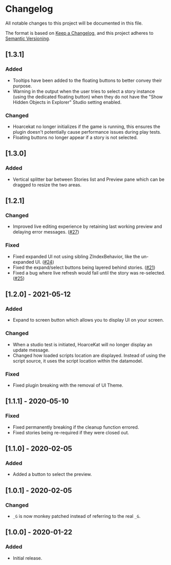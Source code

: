 # Changelog
All notable changes to this project will be documented in this file.

The format is based on [Keep a Changelog](https://keepachangelog.com/en/1.0.0/),
and this project adheres to [Semantic Versioning](https://semver.org/spec/v2.0.0.html).

## [1.3.1]
### Added
- Tooltips have been added to the floating buttons to better convey their purpose.
- Warning in the output when the user tries to select a story instance (using the dedicated floating button) when they do not have the "Show Hidden Objects in Explorer" Studio setting enabled.

### Changed
- Hoarcekat no longer initializes if the game is running, this ensures the plugin doesn't potentially cause performance issues during play tests.
- Floating buttons no longer appear if a story is not selected.

## [1.3.0]
### Added
- Vertical splitter bar between Stories list and Preview pane which can be dragged to resize the two areas.

## [1.2.1]
### Changed
- Improved live editing experience by retaining last working preview and delaying error messages. ([#27](https://github.com/Kampfkarren/hoarcekat/pull/27))

### Fixed
- Fixed expanded UI not using sibling ZIndexBehavior, like the un-expanded UI. ([#24](https://github.com/Kampfkarren/hoarcekat/pull/24))
- Fixed the expand/select buttons being layered behind stories. ([#21](https://github.com/Kampfkarren/hoarcekat/pull/21))
- Fixed a bug where live refresh would fail until the story was re-selected. ([#25](https://github.com/Kampfkarren/hoarcekat/pull/25))

## [1.2.0] - 2021-05-12
### Added
- Expand to screen button which allows you to display UI on your screen.

### Changed
- When a studio test is initiated, HoarceKat will no longer display an update message.
- Changed how loaded scripts location are displayed. Instead of using the script source, it uses the script location within the datamodel.

### Fixed
- Fixed plugin breaking with the removal of UI Theme.

## [1.1.1] - 2020-05-10
### Fixed
- Fixed permanently breaking if the cleanup function errored.
- Fixed stories being re-required if they were closed out.

## [1.1.0] - 2020-02-05
### Added
- Added a button to select the preview.

## [1.0.1] - 2020-02-05
### Changed
- `_G` is now monkey patched instead of referring to the real `_G`.

## [1.0.0] - 2020-01-22
### Added
- Initial release.
